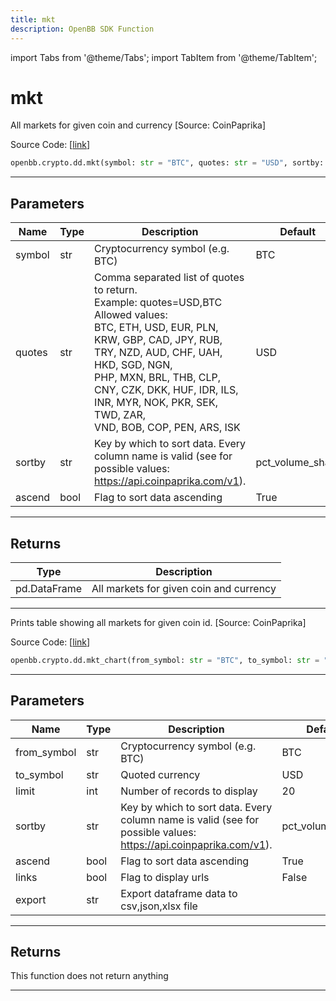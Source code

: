 ```yaml
---
title: mkt
description: OpenBB SDK Function
---
```


import Tabs from '@theme/Tabs';
import TabItem from '@theme/TabItem';

# mkt

<Tabs>
<TabItem value="model" label="Model" default>

All markets for given coin and currency [Source: CoinPaprika]

Source Code: [[link](https://github.com/OpenBB-finance/OpenBBTerminal/tree/main/openbb_terminal/cryptocurrency/due_diligence/coinpaprika_model.py#L176)]

```python
openbb.crypto.dd.mkt(symbol: str = "BTC", quotes: str = "USD", sortby: str = "pct_volume_share", ascend: bool = True)
```

---

## Parameters

| Name | Type | Description | Default | Optional |
| ---- | ---- | ----------- | ------- | -------- |
| symbol | str | Cryptocurrency symbol (e.g. BTC) | BTC | True |
| quotes | str | Comma separated list of quotes to return.<br/>Example: quotes=USD,BTC<br/>Allowed values:<br/>BTC, ETH, USD, EUR, PLN, KRW, GBP, CAD, JPY, RUB, TRY, NZD, AUD, CHF, UAH, HKD, SGD, NGN,<br/>PHP, MXN, BRL, THB, CLP, CNY, CZK, DKK, HUF, IDR, ILS, INR, MYR, NOK, PKR, SEK, TWD, ZAR,<br/>VND, BOB, COP, PEN, ARS, ISK | USD | True |
| sortby | str | Key by which to sort data. Every column name is valid (see for possible values:<br/>https://api.coinpaprika.com/v1). | pct_volume_share | True |
| ascend | bool | Flag to sort data ascending | True | True |


---

## Returns

| Type | Description |
| ---- | ----------- |
| pd.DataFrame | All markets for given coin and currency |
---



</TabItem>
<TabItem value="view" label="Chart">

Prints table showing all markets for given coin id. [Source: CoinPaprika]

Source Code: [[link](https://github.com/OpenBB-finance/OpenBBTerminal/tree/main/openbb_terminal/cryptocurrency/due_diligence/coinpaprika_view.py#L230)]

```python
openbb.crypto.dd.mkt_chart(from_symbol: str = "BTC", to_symbol: str = "USD", limit: int = 20, sortby: str = "pct_volume_share", ascend: bool = True, links: bool = False, export: str = "")
```

---

## Parameters

| Name | Type | Description | Default | Optional |
| ---- | ---- | ----------- | ------- | -------- |
| from_symbol | str | Cryptocurrency symbol (e.g. BTC) | BTC | True |
| to_symbol | str | Quoted currency | USD | True |
| limit | int | Number of records to display | 20 | True |
| sortby | str | Key by which to sort data. Every column name is valid (see for possible values:<br/>https://api.coinpaprika.com/v1). | pct_volume_share | True |
| ascend | bool | Flag to sort data ascending | True | True |
| links | bool | Flag to display urls | False | True |
| export | str | Export dataframe data to csv,json,xlsx file |  | True |


---

## Returns

This function does not return anything

---



</TabItem>
</Tabs>